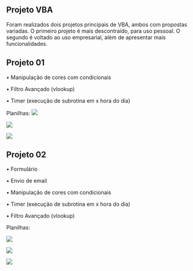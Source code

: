 ## Projeto VBA

Foram realizados dois projetos principais de VBA, ambos com propostas variadas. O primeiro projeto é mais descontraído, para uso pessoal. O segundo é voltado ao uso empresarial, além de apresentar mais funcionalidades.

## Projeto 01

• Manipulação de cores com condicionais 

• Filtro Avançado (vlookup)

• Timer (execução de subrotina em x hora do dia)

Planilhas:
![](https://imgur.com/lqN2z5F.png)

![](https://imgur.com/1aas0zK.png)

![](https://imgur.com/c2Dyf4b.png)


## Projeto 02

• Formulário

• Envio de email

• Manipulação de cores com condicionais

• Timer (execução de subrotina em x hora do dia)

• Filtro Avançado (vlookup)


Planilhas:

![](https://imgur.com/IzNAhsX.png)

![](https://imgur.com/OkfCfgJ.png)

![](https://imgur.com/q7Fuvvz.png)

